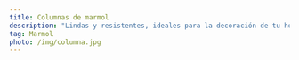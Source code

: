 ```yaml
---
title: Columnas de marmol
description: "Lindas y resistentes, ideales para la decoración de tu hogar "
tag: Marmol
photo: /img/columna.jpg
---
```

